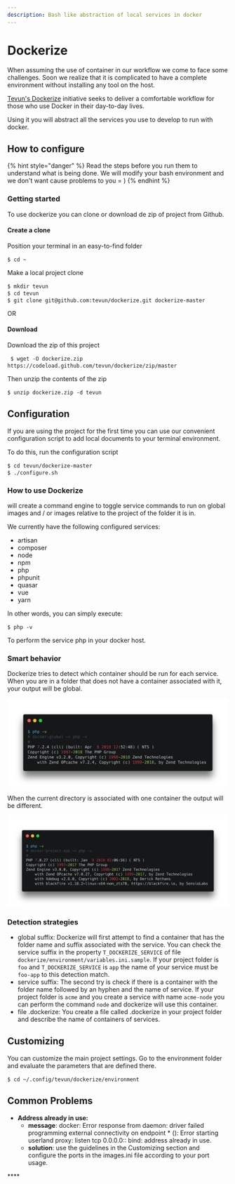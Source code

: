 ```yaml
---
description: Bash like abstraction of local services in docker
---
```


# Dockerize

When assuming the use of container in our workflow we come to face some challenges. Soon we realize that it is complicated to have a complete environment without installing any tool on the host.

[Tevun's Dockerize](https://github.com/tevun/dockerize) initiative seeks to deliver a comfortable workflow for those who use Docker in their day-to-day lives.

Using it you will abstract all the services you use to develop to run with docker.

## How to configure

{% hint style="danger" %}
Read the steps before you run them to understand what is being done. We will modify your bash environment and we don't want cause problems to you = \)
{% endhint %}

### Getting started

To use dockerize you can clone or download de zip of project from Github.

#### Create a clone

Position your terminal in an easy-to-find folder

```text
$ cd ~
```

Make a local project clone

```text
$ mkdir tevun
$ cd tevun
$ git clone git@github.com:tevun/dockerize.git dockerize-master
```

OR

#### Download

Download the zip of this project

```text
 $ wget -O dockerize.zip https://codeload.github.com/tevun/dockerize/zip/master
```

Then unzip the contents of the zip

```text
$ unzip dockerize.zip -d tevun
```

## Configuration

If you are using the project for the first time you can use our convenient configuration script to add local documents to your terminal environment.

To do this, run the configuration script

```text
$ cd tevun/dockerize-master
$ ./configure.sh
```

### How to use Dockerize

will create a command engine to toggle service commands to run on global images and / or images relative to the project of the folder it is in.

We currently have the following configured services:

* artisan
* composer
* node
* npm
* php
* phpunit
* quasar
* vue
* yarn

In other words, you can simply execute:

```text
$ php -v
```

To perform the service php in your docker host.

### Smart behavior

Dockerize tries to detect which container should be run for each service. When you are in a folder that does not have a container associated with it, your output will be global.

![](.gitbook/assets/image%20%288%29.png)

When the current directory is associated with one container the output will be different.

![](.gitbook/assets/image%20%2819%29.png)

### Detection strategies

* global suffix: Dockerize will first attempt to find a container that has the folder name and suffix associated with the service. You can check the service suffix in the property `T_DOCKERIZE_SERVICE` of file `dockerize/environment/variables.ini.sample`. If your project folder is `foo` and `T_DOCKERIZE_SERVICE` is `app` the name of your service must be `foo-app` to this detection match. 
* service suffix: The second try is check if there is a container with the folder name followed by an hyphen and the name of service. If your project folder is `acme` and you create a service with name `acme-node` you can perform the command `node` and dockerize will use this container.
* file .dockerize: You create a file called .dockerize in your project folder and describe the name of containers of services.

## Customizing

You can customize the main project settings. Go to the environment folder and evaluate the parameters that are defined there.

```text
$ cd ~/.config/tevun/dockerize/environment
```

## Common Problems

* **Address already in use:** 
  * **message**: docker: Error response from daemon: driver failed programming external connectivity on endpoint \* \(\): Error starting userland proxy: listen tcp 0.0.0.0:: bind: address already in use.
  * **solution**: use the guidelines in the Customizing section and configure the ports in the images.ini file according to your port usage.

\*\*\*\*

